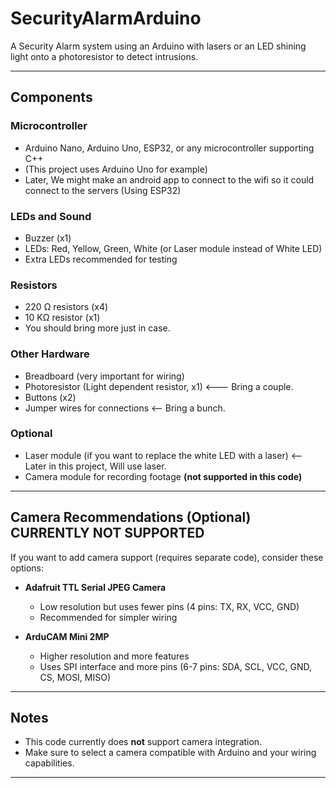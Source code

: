 # SecurityAlarmArduino

A Security Alarm system using an Arduino with lasers or an LED shining light onto a photoresistor to detect intrusions.

---

## Components

### Microcontroller
- Arduino Nano, Arduino Uno, ESP32, or any microcontroller supporting C++  
- (This project uses Arduino Uno for example)
- Later, We might make an android app to connect to the wifi so it could connect to the servers (Using ESP32)

### LEDs and Sound
- Buzzer (x1)  
- LEDs: Red, Yellow, Green, White (or Laser module instead of White LED)  
- Extra LEDs recommended for testing

### Resistors
- 220 Ω resistors (x4)  
- 10 KΩ resistor (x1)  
- You should bring more just in case.

### Other Hardware
- Breadboard (very important for wiring)  
- Photoresistor (Light dependent resistor, x1)  <--- Bring a couple.
- Buttons (x2)  
- Jumper wires for connections <-- Bring a bunch.

### Optional
- Laser module (if you want to replace the white LED with a laser) <-- Later in this project, Will use laser.  
- Camera module for recording footage **(not supported in this code)**  

---

## Camera Recommendations (Optional) **CURRENTLY NOT SUPPORTED**

If you want to add camera support (requires separate code), consider these options: 

- **Adafruit TTL Serial JPEG Camera**  
  - Low resolution but uses fewer pins (4 pins: TX, RX, VCC, GND)  
  - Recommended for simpler wiring  

- **ArduCAM Mini 2MP**  
  - Higher resolution and more features  
  - Uses SPI interface and more pins (6-7 pins: SDA, SCL, VCC, GND, CS, MOSI, MISO)

---

## Notes

- This code currently does **not** support camera integration.  
- Make sure to select a camera compatible with Arduino and your wiring capabilities.

---


